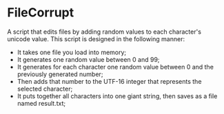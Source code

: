 # FileCorrupt
A script that edits files by adding random values to each character's unicode value.
This script is designed in the following manner:
- It takes one file you load into memory;
- It generates one random value between 0 and 99;
- It generates for each character one random value between 0 and the previously generated number;
- Then adds that number to the UTF-16 integer that represents the selected character;
- It puts together all characters into one giant string, then saves as a file named result.txt;
